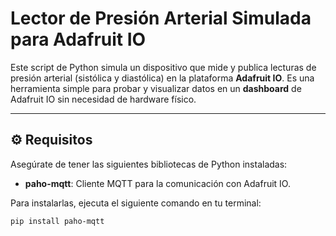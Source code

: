 # Lector de Presión Arterial Simulada para Adafruit IO

Este script de Python simula un dispositivo que mide y publica lecturas de presión arterial (sistólica y diastólica) en la plataforma **Adafruit IO**. Es una herramienta simple para probar y visualizar datos en un **dashboard** de Adafruit IO sin necesidad de hardware físico.

---

## ⚙️ Requisitos

Asegúrate de tener las siguientes bibliotecas de Python instaladas:

* **paho-mqtt**: Cliente MQTT para la comunicación con Adafruit IO.

Para instalarlas, ejecuta el siguiente comando en tu terminal:

```bash
pip install paho-mqtt
